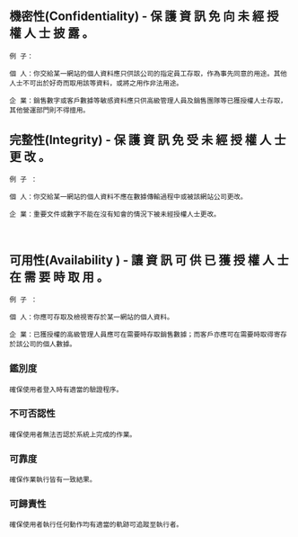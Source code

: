 # 

## 機密性(Confidentiality) - 保 護 資 訊 免 向 未 經 授 權 人 士 披 露 。
```
例 子：

個 人：你交給某一網站的個人資料應只供該公司的指定員工存取，作為事先同意的用途。其他人士不可出於好奇而取用該等資料，或將之用作非法用途。

企 業：銷售數字或客戶數據等敏感資料應只供高級管理人員及銷售團隊等已獲授權人士存取，其他營運部門則不得擅用。

```
## 完整性(Integrity) - 保 護 資 訊 免 受 未 經 授 權 人 士 更 改 。
```
例 子 ：

個 人：你交給某一網站的個人資料不應在數據傳輸過程中或被該網站公司更改。
 	 
企 業：重要文件或數字不能在沒有知會的情況下被未經授權人士更改。



```
## 可用性(Availability ) - 讓 資 訊 可 供 已 獲 授 權 人 士 在 需 要 時 取 用 。
```
例 子 ：

個 人：你應可存取及檢視寄存於某一網站的個人資料。
 	 
企 業：已獲授權的高級管理人員應可在需要時存取銷售數據；而客戶亦應可在需要時取得寄存於該公司的個人數據。
```
### 鑑別度
```
確保使用者登入時有適當的驗證程序。
```

### 不可否認性
```
確保使用者無法否認於系統上完成的作業。
```

### 可靠度
```
確保作業執行皆有一致結果。
```

### 可歸責性
```
確保使用者執行任何動作均有適當的軌跡可追蹤至執行者。
```
